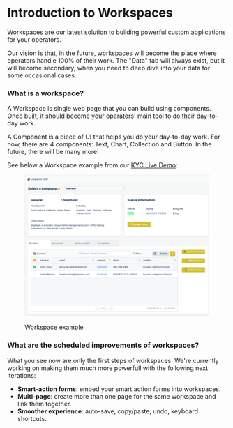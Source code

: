 # Introduction to Workspaces

Workspaces are our latest solution to building powerful custom applications for your operators.

Our vision is that, in the future, workspaces will become the place where operators handle 100% of their work. The "Data" tab will always exist, but it will become secondary, when you need to deep dive into your data for some occasional cases.

### What is a workspace?

A Workspace is single web page that you can build using components. Once built, it should become your operators' main tool to do their day-to-day work.

A Component is a piece of UI that helps you do your day-to-day work. For now, there are 4 components: Text, Chart, Collection and Button. In the future, there will be many more!

See below a Workspace example from our [KYC Live Demo](https://demo.forestadmin.com/demo-finance/Production/KYC%20team/workspaces/8c34e297-1cf0-4fbe-8bc5-c0baa8695d17):

<figure><img src="../.gitbook/assets/CleanShot 2023-05-04 at 15.30.05.png" alt=""><figcaption><p>Workspace example</p></figcaption></figure>

### What are the scheduled improvements of workspaces?

What you see now are only the first steps of workspaces. We're currently working on making them much more powerfull with the following next iterations:

* **Smart-action forms**: embed your smart action forms into workspaces.
* **Multi-page**: create more than one page for the same workspace and link them together.
* **Smoother experience**: auto-save, copy/paste, undo, keyboard shortcuts.
